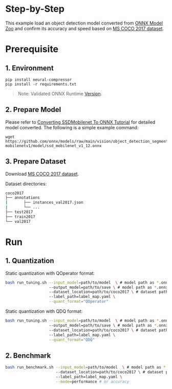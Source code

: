 Step-by-Step
============

This example load an object detection model converted from [ONNX Model Zoo](https://github.com/onnx/models) and confirm its accuracy and speed based on [MS COCO 2017 dataset](https://cocodataset.org/#download).

# Prerequisite

## 1. Environment

```shell
pip install neural-compressor
pip install -r requirements.txt
```
> Note: Validated ONNX Runtime [Version](/docs/source/installation_guide.md#validated-software-environment).

## 2. Prepare Model

Please refer to [Converting SSDMobilenet To ONNX Tutorial](https://github.com/onnx/tensorflow-onnx/blob/main/tutorials/ConvertingSSDMobilenetToONNX.ipynb) for detailed model converted. The following is a simple example command:

```shell
wget https://github.com/onnx/models/raw/main/vision/object_detection_segmentation/ssd-mobilenetv1/model/ssd_mobilenet_v1_12.onnx
```

## 3. Prepare Dataset

Download [MS COCO 2017 dataset](https://cocodataset.org/#download).

Dataset directories:

```bash
coco2017
├── annotations
|       ├── instances_val2017.json
|       └── ...
├── test2017
├── train2017
└── val2017
```

# Run

## 1. Quantization

Static quantization with QOperator format:

```bash
bash run_tuning.sh --input_model=path/to/model  \ # model path as *.onnx
                   --output_model=path/to/save \ # model path as *.onnx
                   --dataset_location=path/to/coco2017 \ # dataset path containing 'val2017' and 'annotations' folders
                   --label_path=label_map.yaml \
                   --quant_format="QOperator"
```

Static quantization with QDQ format:

```bash
bash run_tuning.sh --input_model=path/to/model  \ # model path as *.onnx
                   --output_model=path/to/save \ # model path as *.onnx
                   --dataset_location=path/to/coco2017 \ # dataset path containing 'val2017' and 'annotations' folders
                   --label_path=label_map.yaml \
                   --quant_format="QDQ"
```

## 2. Benchmark

```bash
bash run_benchmark.sh --input_model=path/to/model  \ # model path as *.onnx
                      --dataset_location=path/to/coco2017 \ # dataset path containing 'val2017' and 'annotations' folders
                      --label_path=label_map.yaml \
                      --mode=performance # or accuracy
```
